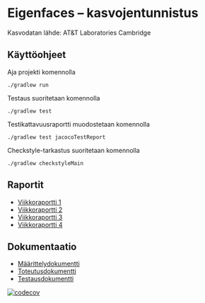 # Eigenfaces – kasvojentunnistus

Kasvodatan lähde: AT&T Laboratories Cambridge

## Käyttöohjeet

Aja projekti komennolla
```
./gradlew run
```
Testaus suoritetaan komennolla
```
./gradlew test
```
Testikattavuusraportti muodostetaan komennolla
```
./gradlew test jacocoTestReport
```
Checkstyle-tarkastus suoritetaan komennolla
```
./gradlew checkstyleMain
```

## Raportit

- [Viikkoraportti 1](https://github.com/sannahan/eigenfaces/blob/master/docs/Viikkoraportti_1.md)
- [Viikkoraportti 2](https://github.com/sannahan/eigenfaces/blob/master/docs/Viikkoraportti_2.md)
- [Viikkoraportti 3](https://github.com/sannahan/eigenfaces/blob/master/docs/Viikkoraportti_3.md)
- [Viikkoraportti 4](https://github.com/sannahan/eigenfaces/blob/master/docs/Viikkoraportti_4.md)

## Dokumentaatio

- [Määrittelydokumentti](https://github.com/sannahan/eigenfaces/blob/master/docs/maarittelydokumentti.md)
- [Toteutusdokumentti](https://github.com/sannahan/eigenfaces/blob/master/docs/toteutusdokumentti.md)
- [Testausdokumentti](https://github.com/sannahan/eigenfaces/blob/master/docs/testausdokumentti.md)

[![codecov](https://codecov.io/gh/sannahan/eigenfaces/branch/master/graph/badge.svg?token=43PR0GWMAF)](https://codecov.io/gh/sannahan/eigenfaces)
